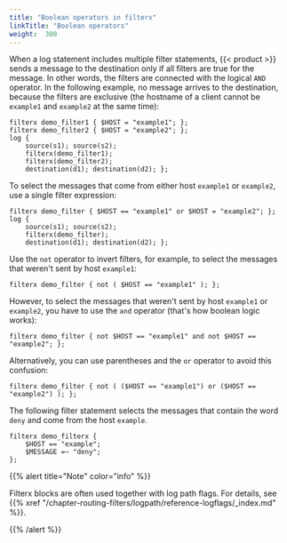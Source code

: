 ```yaml
---
title: "Boolean operators in filterx"
linkTitle: "Boolean operators"
weight:  300
---
```

<!-- DISCLAIMER: This file is based on the syslog-ng Open Source Edition documentation https://github.com/balabit/syslog-ng-ose-guides/commit/2f4a52ee61d1ea9ad27cb4f3168b95408fddfdf2 and is used under the terms of The syslog-ng Open Source Edition Documentation License. The file has been modified by Axoflow. -->

When a log statement includes multiple filter statements, {{< product >}} sends a message to the destination only if all filters are true for the message. In other words, the filters are connected with the logical `AND` operator. In the following example, no message arrives to the destination, because the filters are exclusive (the hostname of a client cannot be `example1` and `example2` at the same time):

```shell
filterx demo_filter1 { $HOST = "example1"; };
filterx demo_filter2 { $HOST = "example2"; };
log {
    source(s1); source(s2);
    filterx(demo_filter1);
    filterx(demo_filter2);
    destination(d1); destination(d2); };
```

To select the messages that come from either host `example1` or `example2`, use a single filter expression:

```shell
filterx demo_filter { $HOST == "example1" or $HOST = "example2"; };
log {
    source(s1); source(s2);
    filterx(demo_filter);
    destination(d1); destination(d2); };
```

Use the `not` operator to invert filters, for example, to select the messages that weren't sent by host `example1`:

```shell
filterx demo_filter { not ( $HOST == "example1" ); };
```

However, to select the messages that weren't sent by host `example1` or `example2`, you have to use the `and` operator (that's how boolean logic works):

```shell
filterx demo_filter { not $HOST == "example1" and not $HOST == "example2"; };
```

Alternatively, you can use parentheses and the `or` operator to avoid this confusion:

```shell
filterx demo_filter { not ( ($HOST == "example1") or ($HOST == "example2") ); };
```

The following filter statement selects the messages that contain the word `deny` and come from the host `example`.

```shell
filterx demo_filterx {
    $HOST == "example";
    $MESSAGE =~ "deny";
};
```

{{% alert title="Note" color="info" %}}

Filterx blocks are often used together with log path flags. For details, see {{% xref "/chapter-routing-filters/logpath/reference-logflags/_index.md" %}}.

{{% /alert %}}
